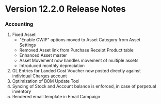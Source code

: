 # Version 12.2.0 Release Notes

### Accounting

1. Fixed Asset
	- "Enable CWIP" options moved to Asset Category from Asset Settings
	- Removed Asset link from Purchase Receipt Product table
	- Enhanced Asset master
	- Asset Movement now handles movement of multiple assets
	- Introduced monthly depreciation
2. GL Entries for Landed Cost Voucher now posted directly against individual Charges account
3. Optimization of BOM Update Tool
4. Syncing of Stock and Account balance is enforced, in case of perpetual inventory
5. Rendered email template in Email Campaign
